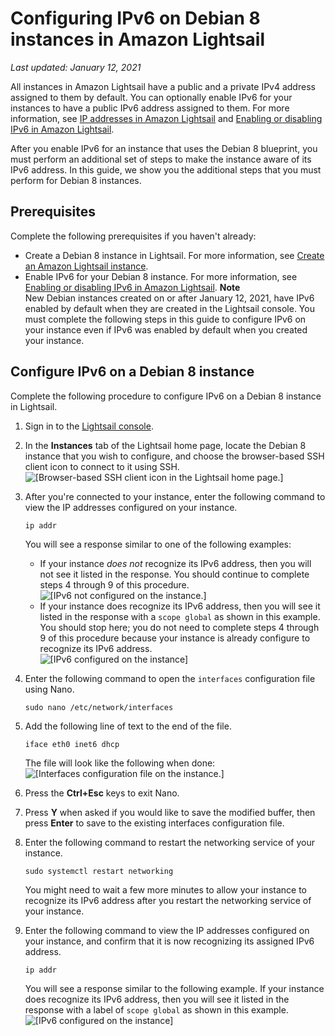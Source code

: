 # Configuring IPv6 on Debian 8 instances in Amazon Lightsail<a name="amazon-lightsail-configure-ipv6-on-debian"></a>

 *Last updated: January 12, 2021* 

All instances in Amazon Lightsail have a public and a private IPv4 address assigned to them by default\. You can optionally enable IPv6 for your instances to have a public IPv6 address assigned to them\. For more information, see [IP addresses in Amazon Lightsail](understanding-public-ip-and-private-ip-addresses-in-amazon-lightsail.md) and [Enabling or disabling IPv6 in Amazon Lightsail](amazon-lightsail-enable-disable-ipv6.md)\.

After you enable IPv6 for an instance that uses the Debian 8 blueprint, you must perform an additional set of steps to make the instance aware of its IPv6 address\. In this guide, we show you the additional steps that you must perform for Debian 8 instances\.

## Prerequisites<a name="ipv6-debian-8-prerequisites"></a>

Complete the following prerequisites if you haven't already:
+ Create a Debian 8 instance in Lightsail\. For more information, see [Create an Amazon Lightsail instance](how-to-create-amazon-lightsail-instance-virtual-private-server-vps.md)\.
+ Enable IPv6 for your Debian 8 instance\. For more information, see [Enabling or disabling IPv6 in Amazon Lightsail](amazon-lightsail-enable-disable-ipv6.md)\.
**Note**  
New Debian instances created on or after January 12, 2021, have IPv6 enabled by default when they are created in the Lightsail console\. You must complete the following steps in this guide to configure IPv6 on your instance even if IPv6 was enabled by default when you created your instance\.

## Configure IPv6 on a Debian 8 instance<a name="configure-ipv6-debian-8"></a>

Complete the following procedure to configure IPv6 on a Debian 8 instance in Lightsail\.

1. Sign in to the [Lightsail console](https://lightsail.aws.amazon.com/)\.

1. In the **Instances** tab of the Lightsail home page, locate the Debian 8 instance that you wish to configure, and choose the browser\-based SSH client icon to connect to it using SSH\.  
![\[Browser-based SSH client icon in the Lightsail home page.\]](https://d9yljz1nd5001.cloudfront.net/en_us/a7664053563006144d6133a21b463972/images/lightsail-debian-ssh-quick-connect.png)

1. After you're connected to your instance, enter the following command to view the IP addresses configured on your instance\.

   ```
   ip addr
   ```

   You will see a response similar to one of the following examples:
   + If your instance *does not* recognize its IPv6 address, then you will not see it listed in the response\. You should continue to complete steps 4 through 9 of this procedure\.  
![\[IPv6 not configured on the instance.\]](https://d9yljz1nd5001.cloudfront.net/en_us/a7664053563006144d6133a21b463972/images/lightsail-debian-ssh-ip-addr-ipv6-not-configured.png)
   + If your instance does recognize its IPv6 address, then you will see it listed in the response with a `scope global` as shown in this example\. You should stop here; you do not need to complete steps 4 through 9 of this procedure because your instance is already configure to recognize its IPv6 address\.  
![\[IPv6 configured on the instance\]](https://d9yljz1nd5001.cloudfront.net/en_us/a7664053563006144d6133a21b463972/images/lightsail-debian-ssh-ip-addr-ipv6-configured.png)

1. Enter the following command to open the `interfaces` configuration file using Nano\.

   ```
   sudo nano /etc/network/interfaces
   ```

1. Add the following line of text to the end of the file\.

   ```
   iface eth0 inet6 dhcp
   ```

   The file will look like the following when done:  
![\[Interfaces configuration file on the instance.\]](https://d9yljz1nd5001.cloudfront.net/en_us/a7664053563006144d6133a21b463972/images/lightsail-debian-ssh-interfaces-file.png)

1. Press the **Ctrl\+Esc** keys to exit Nano\.

1. Press **Y** when asked if you would like to save the modified buffer, then press **Enter** to save to the existing interfaces configuration file\.

1. Enter the following command to restart the networking service of your instance\.

   ```
   sudo systemctl restart networking
   ```

   You might need to wait a few more minutes to allow your instance to recognize its IPv6 address after you restart the networking service of your instance\.

1. Enter the following command to view the IP addresses configured on your instance, and confirm that it is now recognizing its assigned IPv6 address\.

   ```
   ip addr
   ```

   You will see a response similar to the following example\. If your instance does recognize its IPv6 address, then you will see it listed in the response with a label of `scope global` as shown in this example\.  
![\[IPv6 configured on the instance\]](https://d9yljz1nd5001.cloudfront.net/en_us/a7664053563006144d6133a21b463972/images/lightsail-debian-ssh-ip-addr-ipv6-configured.png)